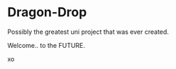 Dragon-Drop
===========

Possibly the greatest uni project that was ever created. 

Welcome.. to the FUTURE.

xo